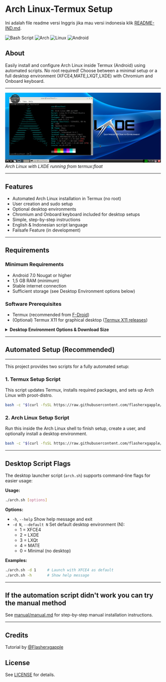 # Arch Linux-Termux Setup
Ini adalah file readme versi Inggris jika mau versi indonesia klik [README-IND.md](./README-IND.md).

![Bash Script](https://img.shields.io/badge/bash_script-%23121011.svg?style=flat&logo=gnu-bash&logoColor=white) ![Arch](https://img.shields.io/badge/Arch_Linux-1793D1?style=flat&logo=arch-linux&logoColor=white) ![Linux](https://img.shields.io/badge/Linux-FCC624?style=flat&logo=linux&logoColor=black) ![Android](https://img.shields.io/badge/Android-34A853?style=flat&logo=android&logoColor=white)

## About
Easily install and configure Arch Linux inside Termux (Android) using automated scripts. No root required! Choose between a minimal setup or a full desktop environment (XFCE4,MATE,LXQT,LXDE) with Chromium and Onboard keyboard.

---

![Arch Linux on Termux with LXDE](/arch-termux.jpg)
*Arch Linux with LXDE running from termux:float*

---


## Features
- Automated Arch Linux installation in Termux (no root)
- User creation and sudo setup
- Optional desktop environments
- Chromium and Onboard keyboard included for desktop setups
- Simple, step-by-step instructions
- English & Indonesian script language
- Failsafe Feature (in development)

---

## Requirements

### Minimum Requirements
- Android 7.0 Nougat or higher
- 1,5 GB RAM (minimum)
- Stable internet connection
- Sufficient storage (see Desktop Environment options below)

### Software Prerequisites
- Termux (recommended from [F-Droid](https://f-droid.org/id/packages/com.termux/))
- (Optional) Termux X11 for graphical desktop ([Termux X11 releases](https://github.com/termux/termux-x11/releases/tag/nightly))

<details>
<summary><strong>Desktop Environment Options & Download Size</strong></summary>

- <strong>Minimal (no desktop environment):</strong>
  - Only essential packages (sudo, nano, adduser, pulseaudio)
  - Fastest install, smallest download (~50-200 MB)

- <strong>XFCE4 Desktop Environment:</strong>
  - XFCE4, XFCE4 Terminal, Firefox ESR, Onboard
  - Lightweight and suitable for most devices
  - Download size: ~400-600 MB
  - Installed size: ~1.2-1.5 GB

- <strong>LXDE Desktop Environment:</strong>
  - LXDE, Firefox ESR, Onboard
  - Lightweight, classic interface
  - Download size: ~300-500 MB
  - Installed size: ~1-1.2 GB

- <strong>LXQt Desktop Environment:</strong>
  - LXQt, Firefox ESR, Onboard
  - Lightweight, modern interface
  - Download size: ~350-550 MB
  - Installed size: ~1-1.3 GB

- <strong>MATE Desktop Environment:</strong>
  - MATE, Firefox ESR, Onboard
  - Classic, stable interface
  - Download size: ~400-700 MB
  - Installed size: ~1.2-1.7 GB

<em>Actual sizes may vary depending on package updates and mirrors. Ensure you have enough storage and a stable internet connection.</em>
</details>

---


## Automated Setup (Recommended)

---

This project provides two scripts for a fully automated setup:

### 1. Termux Setup Script
This script updates Termux, installs required packages, and sets up Arch Linux with proot-distro.
```sh
bash -c "$(curl -fsSL https://raw.githubusercontent.com/flasherxgapple/arch-termux/master/termux-setup.sh)"
```

### 2. Arch Linux Setup Script
Run this inside the Arch Linux shell to finish setup, create a user, and optionally install a desktop environment.
```sh
bash -c "$(curl -fsSL https://raw.githubusercontent.com/flasherxgapple/arch-termux/master/arch-setup.sh)"
```

---

## Desktop Script Flags

The desktop launcher script (`arch.sh`) supports command-line flags for easier usage:

**Usage:**
```sh
./arch.sh [options]
```

**Options:**
- `-h`, `--help`           Show help message and exit
- `-d N`, `--default N`    Set default desktop environment (N):
    - 1 = XFCE4
    - 2 = LXDE
    - 3 = LXQt
    - 4 = MATE
    - 0 = Minimal (no desktop)

**Examples:**
```sh
./arch.sh -d 1     # Launch with XFCE4 as default
./arch.sh -h       # Show help message
```

---


## If the automation script didn't work you can try the manual method
See [manual/manual.md](./manual/manual.md) for step-by-step manual installation instructions.

---

## Credits
Tutorial by [@Flasherxgapple](https://github.com/Flasherxgapple)

## License
See [LICENSE](./LICENSE) for details.
